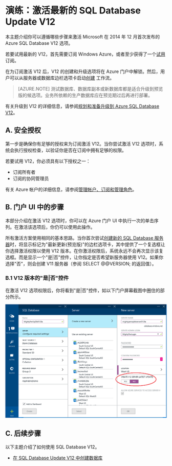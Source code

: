 <properties
	pageTitle="演练：激活最新的 SQL Database Update V12"
	description="介绍使用新的 Windows Azure 门户 UI 试用 Azure SQL Database 版本 V12 的步骤。"
	services="sql-database"
	documentationCenter=""
	authors="MightyPen"
	manager="jeffreyg"
	editor=""/>


<tags
	ms.service="sql-database"
	ms.workload="data-management" 
	ms.tgt_pltfrm="na"
	ms.devlang="na"
	ms.topic="article"
	ms.date="04/22/2015"
	wacn.date="05/25/2015"
	ms.author="genemi"/>


# 演练：激活最新的 SQL Database Update V12

本主题介绍你可以遵循哪些步骤来激活 Microsoft 在 2014 年 12 月首次发布的 Azure SQL Database V12 选项。

若要试用最新的 V12，首先需要订阅 Windows Azure，或者至少获得了一个[试用](/pricing/1rmb-trial/)订阅。

在为订阅激活 V12 后，V12 的创建和升级选项将在 Azure 门户中解锁。然后，用户可以从服务器或数据库边栏选项卡启动[创建](sql-database-create) 工作流。

> [AZURE.NOTE]
> 测试数据库、数据库副本或新数据库都是适合升级到预览版的候选项。业务所依赖的生产数据库应在预览期过后再进行部署。

有关升级到 V12 的详细信息，请参阅[规划和准备升级到 Azure SQL Database V12](sql-database-v12-plan-prepare-upgrade)。


## A. 安全授权

第一步是确保你有足够的授权来为订阅激活 V12。当你尝试激活 V12 选项时，系统会执行授权检查，以验证你是否在订阅中拥有足够的权限。

 若要试用 V12，你必须具有以下授权之一：

- 订阅所有者
- 订阅的协同管理员

有关 Azure 帐户的详细信息，请参阅[管理帐户、订阅和管理角色](http://msdn.microsoft.com/zh-cn/library/hh531793.aspx)。

## B. 门户 UI 中的步骤

本部分介绍在激活 V12 选项时，你可以在 Azure 门户 UI 中执行一次的单击序列。在激活该选项后，你仍可以使用此操作。

所有激活方案使用相同的基本思路。当你首次尝试[创建新的 SQL Database 服务器](sql-database-create)时，将显示标记为"最新更新(预览版)"的边栏选项卡，其中提供了一个复选框让你选择激活权限以使用 V12 版本。在你激活权限后，系统永远不会再次显示该复选框。而是显示一个"是|否"控件，让你指定是否希望新服务器使用 V12。如果你选择"否"，则会创建 V11 服务器（参阅 SELECT @@VERSION; 的返回值）。

### B.1 V12 版本的"是|否"控件

在激活 V12 选项权限后，你将看到"是|否"控件，如以下门户屏幕截图中圈住的部分所示。

![YesNoOptionForTheV12Preview][Image1]


## C. 后续步骤

以下主题介绍了如何使用 SQL Database V12。

- [在 SQL Database Update V12 中创建数据库](sql-database-create)

<!--
  [ AZUR E . N OTE ]
  Test databases, database copies, or new databases, are good candidates for upgrading to the preview. Production databases that your business depends on should wait until after the preview period.
-->

<!-- References, Images. -->
[Image1]: ./media/sql-database-v12-sign-up/V12Preview-YesNo-Option-New-SQLDatabase-Server-Newserver-Screenshot-e23.png


<!-- EOF -->

<!--HONumber=55-->